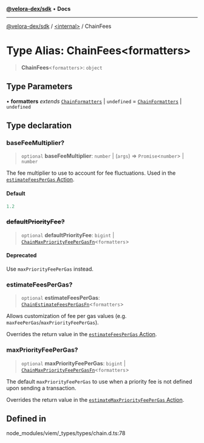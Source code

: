[**@velora-dex/sdk**](../../README.md) • **Docs**

***

[@velora-dex/sdk](../../globals.md) / [\<internal\>](../README.md) / ChainFees

# Type Alias: ChainFees\<formatters\>

> **ChainFees**\<`formatters`\>: `object`

## Type Parameters

• **formatters** *extends* [`ChainFormatters`](ChainFormatters.md) \| `undefined` = [`ChainFormatters`](ChainFormatters.md) \| `undefined`

## Type declaration

### baseFeeMultiplier?

> `optional` **baseFeeMultiplier**: `number` \| (`args`) => `Promise`\<`number`\> \| `number`

The fee multiplier to use to account for fee fluctuations.
Used in the [`estimateFeesPerGas` Action](/docs/actions/public/estimateFeesPerGas).

#### Default

```ts
1.2
```

### ~~defaultPriorityFee?~~

> `optional` **defaultPriorityFee**: `bigint` \| [`ChainMaxPriorityFeePerGasFn`](ChainMaxPriorityFeePerGasFn.md)\<`formatters`\>

#### Deprecated

Use `maxPriorityFeePerGas` instead.

### estimateFeesPerGas?

> `optional` **estimateFeesPerGas**: [`ChainEstimateFeesPerGasFn`](ChainEstimateFeesPerGasFn.md)\<`formatters`\>

Allows customization of fee per gas values (e.g. `maxFeePerGas`/`maxPriorityFeePerGas`).

Overrides the return value in the [`estimateFeesPerGas` Action](/docs/actions/public/estimateFeesPerGas).

### maxPriorityFeePerGas?

> `optional` **maxPriorityFeePerGas**: `bigint` \| [`ChainMaxPriorityFeePerGasFn`](ChainMaxPriorityFeePerGasFn.md)\<`formatters`\>

The default `maxPriorityFeePerGas` to use when a priority
fee is not defined upon sending a transaction.

Overrides the return value in the [`estimateMaxPriorityFeePerGas` Action](/docs/actions/public/estimateMaxPriorityFeePerGas).

## Defined in

node\_modules/viem/\_types/types/chain.d.ts:78
